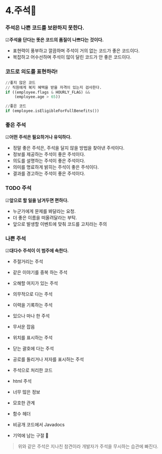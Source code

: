 # 4.주석🔨

### **주석은 나쁜 코드를 보완하지 못한다.**

☑**주석을 단다는 뜻은 코드의 품질이 나쁘다는 것이다.**

- 표현력이 풍부하고 깔끔하며 주석이 거의 없는 코드가 좋은 코드이다.
- 복잡하고 어수선하며 주석이 많이 달린 코드가 안 좋은 코드이다.

### 코드로 의도를 표현하라!

```python
//좋지 않은 코드
// 직원에게 복지 혜택을 받을 자격이 있는지 검사한다.
if ((employee.flags & HOURLY_FLAG) &&
    (employee.age > 65))
```

```python
//좋은 코드
if (employee.isEligibleForFullBenefits())
```

### 좋은 주석

☑**어떤 주석은 필요하거나 유익하다.**

- 정말 좋은 주석은, 주석을 달지 않을 방법을 찾아낸 주석이다.
- 정보를 제공하는 주석이 좋은 주석이다.
- 의도를 설명하는 주석이 좋은 주석이다.
- 의미를 명료하게 밝히는 주석이 좋은 주석이다.
- 결과를 경고하는 주석이 좋은 주석이다.

### TODO 주석

☑**앞으로 할 일을 남겨두면 편하다.**

- 누군가에게 문제를 봐달라는 요청.
- 더 좋은 이름을 떠올려달라는 부탁.
- 앞으로 발생할 이벤트에 맞춰 코드를 고치라는 주의

### 나쁜 주석

☑**대다수 주석이 이 범주에 속한다.**

- 주절거리는 주석
- 같은 이야기를 중복 하는 주석
- 오해할 여지가 있는 주석
- 의무적으로 다는 주석
- 이력을 기록하는 주석
- 있으나 마나 한 주석
- 무서운 잡음
- 위치를 표시하는 주석
- 닫는 괄호에 다는 주석
- 공로를 돌리거나 저자를 표시하는 주석
- 주석으로 처리한 코드
- html 주석
- 너무 많은 정보
- 모호한 관계
- 함수 헤더
- 비공개 코드에서 Javadocs


- 기억에 남는 구절 📖

> 위와 같은 주석은 지나친 참견이라 개발자가 주석을 무시하는 습관에 빠진다.
